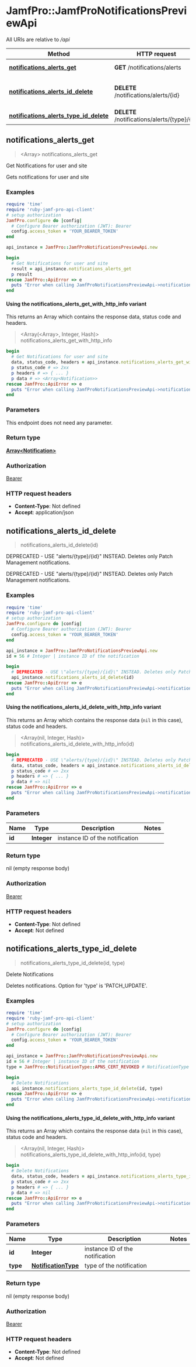# JamfPro::JamfProNotificationsPreviewApi

All URIs are relative to */api*

| Method | HTTP request | Description |
| ------ | ------------ | ----------- |
| [**notifications_alerts_get**](JamfProNotificationsPreviewApi.md#notifications_alerts_get) | **GET** /notifications/alerts | Get Notifications for user and site  |
| [**notifications_alerts_id_delete**](JamfProNotificationsPreviewApi.md#notifications_alerts_id_delete) | **DELETE** /notifications/alerts/{id} | DEPRECATED - USE \&quot;alerts/{type}/{id}\&quot; INSTEAD. Deletes only Patch Management notifications.  |
| [**notifications_alerts_type_id_delete**](JamfProNotificationsPreviewApi.md#notifications_alerts_type_id_delete) | **DELETE** /notifications/alerts/{type}/{id} | Delete Notifications  |


## notifications_alerts_get

> <Array<Notification>> notifications_alerts_get

Get Notifications for user and site 

Gets notifications for user and site 

### Examples

```ruby
require 'time'
require 'ruby-jamf-pro-api-client'
# setup authorization
JamfPro.configure do |config|
  # Configure Bearer authorization (JWT): Bearer
  config.access_token = 'YOUR_BEARER_TOKEN'
end

api_instance = JamfPro::JamfProNotificationsPreviewApi.new

begin
  # Get Notifications for user and site 
  result = api_instance.notifications_alerts_get
  p result
rescue JamfPro::ApiError => e
  puts "Error when calling JamfProNotificationsPreviewApi->notifications_alerts_get: #{e}"
end
```

#### Using the notifications_alerts_get_with_http_info variant

This returns an Array which contains the response data, status code and headers.

> <Array(<Array<Notification>>, Integer, Hash)> notifications_alerts_get_with_http_info

```ruby
begin
  # Get Notifications for user and site 
  data, status_code, headers = api_instance.notifications_alerts_get_with_http_info
  p status_code # => 2xx
  p headers # => { ... }
  p data # => <Array<Notification>>
rescue JamfPro::ApiError => e
  puts "Error when calling JamfProNotificationsPreviewApi->notifications_alerts_get_with_http_info: #{e}"
end
```

### Parameters

This endpoint does not need any parameter.

### Return type

[**Array&lt;Notification&gt;**](Notification.md)

### Authorization

[Bearer](../README.md#Bearer)

### HTTP request headers

- **Content-Type**: Not defined
- **Accept**: application/json


## notifications_alerts_id_delete

> notifications_alerts_id_delete(id)

DEPRECATED - USE \"alerts/{type}/{id}\" INSTEAD. Deletes only Patch Management notifications. 

DEPRECATED - USE \"alerts/{type}/{id}\" INSTEAD. Deletes only Patch Management notifications. 

### Examples

```ruby
require 'time'
require 'ruby-jamf-pro-api-client'
# setup authorization
JamfPro.configure do |config|
  # Configure Bearer authorization (JWT): Bearer
  config.access_token = 'YOUR_BEARER_TOKEN'
end

api_instance = JamfPro::JamfProNotificationsPreviewApi.new
id = 56 # Integer | instance ID of the notification

begin
  # DEPRECATED - USE \"alerts/{type}/{id}\" INSTEAD. Deletes only Patch Management notifications. 
  api_instance.notifications_alerts_id_delete(id)
rescue JamfPro::ApiError => e
  puts "Error when calling JamfProNotificationsPreviewApi->notifications_alerts_id_delete: #{e}"
end
```

#### Using the notifications_alerts_id_delete_with_http_info variant

This returns an Array which contains the response data (`nil` in this case), status code and headers.

> <Array(nil, Integer, Hash)> notifications_alerts_id_delete_with_http_info(id)

```ruby
begin
  # DEPRECATED - USE \"alerts/{type}/{id}\" INSTEAD. Deletes only Patch Management notifications. 
  data, status_code, headers = api_instance.notifications_alerts_id_delete_with_http_info(id)
  p status_code # => 2xx
  p headers # => { ... }
  p data # => nil
rescue JamfPro::ApiError => e
  puts "Error when calling JamfProNotificationsPreviewApi->notifications_alerts_id_delete_with_http_info: #{e}"
end
```

### Parameters

| Name | Type | Description | Notes |
| ---- | ---- | ----------- | ----- |
| **id** | **Integer** | instance ID of the notification |  |

### Return type

nil (empty response body)

### Authorization

[Bearer](../README.md#Bearer)

### HTTP request headers

- **Content-Type**: Not defined
- **Accept**: Not defined


## notifications_alerts_type_id_delete

> notifications_alerts_type_id_delete(id, type)

Delete Notifications 

Deletes notifications. Option for 'type' is 'PATCH_UPDATE'. 

### Examples

```ruby
require 'time'
require 'ruby-jamf-pro-api-client'
# setup authorization
JamfPro.configure do |config|
  # Configure Bearer authorization (JWT): Bearer
  config.access_token = 'YOUR_BEARER_TOKEN'
end

api_instance = JamfPro::JamfProNotificationsPreviewApi.new
id = 56 # Integer | instance ID of the notification
type = JamfPro::NotificationType::APNS_CERT_REVOKED # NotificationType | type of the notification

begin
  # Delete Notifications 
  api_instance.notifications_alerts_type_id_delete(id, type)
rescue JamfPro::ApiError => e
  puts "Error when calling JamfProNotificationsPreviewApi->notifications_alerts_type_id_delete: #{e}"
end
```

#### Using the notifications_alerts_type_id_delete_with_http_info variant

This returns an Array which contains the response data (`nil` in this case), status code and headers.

> <Array(nil, Integer, Hash)> notifications_alerts_type_id_delete_with_http_info(id, type)

```ruby
begin
  # Delete Notifications 
  data, status_code, headers = api_instance.notifications_alerts_type_id_delete_with_http_info(id, type)
  p status_code # => 2xx
  p headers # => { ... }
  p data # => nil
rescue JamfPro::ApiError => e
  puts "Error when calling JamfProNotificationsPreviewApi->notifications_alerts_type_id_delete_with_http_info: #{e}"
end
```

### Parameters

| Name | Type | Description | Notes |
| ---- | ---- | ----------- | ----- |
| **id** | **Integer** | instance ID of the notification |  |
| **type** | [**NotificationType**](.md) | type of the notification |  |

### Return type

nil (empty response body)

### Authorization

[Bearer](../README.md#Bearer)

### HTTP request headers

- **Content-Type**: Not defined
- **Accept**: Not defined

